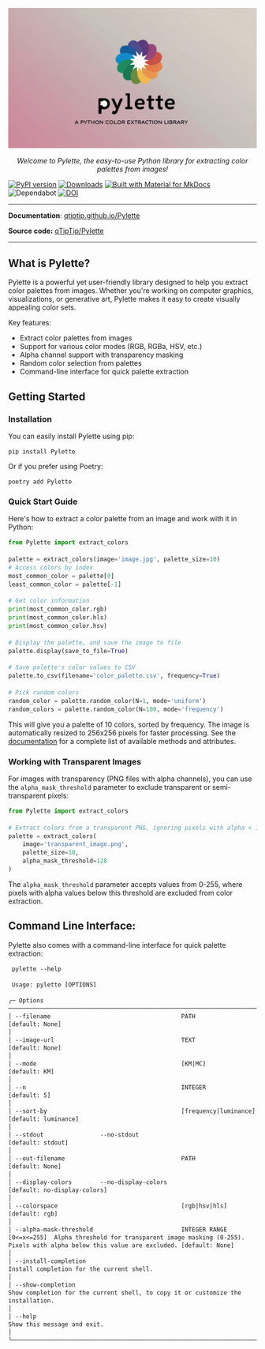 <p align="center">
  <a href="https://qtiptip.github.io/Pylette/"><img src="docs/example_imgs/pylette_logo.jpg" alt="Pylette"></a>
</p>
<p align="center">
    <em>Welcome to Pylette, the easy-to-use Python library for extracting color palettes from images!
</em>
</p>


[![PyPI version](https://badge.fury.io/py/Pylette.svg)](https://badge.fury.io/py/Pylette)
[![Downloads](http://pepy.tech/badge/pylette)](http://pepy.tech/project/pylette)
[![Built with Material for MkDocs](https://img.shields.io/badge/Material_for_MkDocs-526CFE?logo=MaterialForMkDocs&logoColor=white)](https://squidfunk.github.io/mkdocs-material/)
![Dependabot](https://img.shields.io/badge/dependabot-enabled-025E8C?logo=dependabot&logoColor=white)
[![DOI](https://zenodo.org/badge/145131524.svg)](https://doi.org/10.5281/zenodo.14757252)

---

**Documentation**: [qtiptip.github.io/Pylette](https://qtiptip.github.io/Pylette/)

**Source code:** [qTipTip/Pylette](https://github.com/qTipTip/Pylette)

---

## What is Pylette?

Pylette is a powerful yet user-friendly library designed to help you extract color palettes from images. Whether you're
working on computer graphics, visualizations, or generative art, Pylette makes it easy to create visually appealing
color sets.

Key features:

* Extract color palettes from images
* Support for various color modes (RGB, RGBa, HSV, etc.)
* Alpha channel support with transparency masking
* Random color selection from palettes
* Command-line interface for quick palette extraction

## Getting Started

### Installation

You can easily install Pylette using pip:

```shell
pip install Pylette
```

Or if you prefer using Poetry:

```shell
poetry add Pylette
```

### Quick Start Guide

Here's how to extract a color palette from an image and work with it in Python:

```python
from Pylette import extract_colors

palette = extract_colors(image='image.jpg', palette_size=10)
# Access colors by index
most_common_color = palette[0]
least_common_color = palette[-1]

# Get color information
print(most_common_color.rgb)
print(most_common_color.hls)
print(most_common_color.hsv)

# Display the palette, and save the image to file
palette.display(save_to_file=True)

# Save palette's color values to CSV
palette.to_csv(filename='color_palette.csv', frequency=True)

# Pick random colors
random_color = palette.random_color(N=1, mode='uniform')
random_colors = palette.random_color(N=100, mode='frequency')
```

This will give you a palette of 10 colors, sorted by frequency.
The image is automatically resized to 256x256 pixels for faster processing.
See the [documentation](https://qtiptip.github.io/Pylette) for a complete list of available methods and attributes.

### Working with Transparent Images

For images with transparency (PNG files with alpha channels), you can use the `alpha_mask_threshold` parameter to exclude transparent or semi-transparent pixels:

```python
from Pylette import extract_colors

# Extract colors from a transparent PNG, ignoring pixels with alpha < 128
palette = extract_colors(
    image='transparent_image.png', 
    palette_size=10, 
    alpha_mask_threshold=128
)
```

The `alpha_mask_threshold` parameter accepts values from 0-255, where pixels with alpha values below this threshold are excluded from color extraction.


## Command Line Interface:

Pylette also comes with a command-line interface for quick palette extraction:

```shell
 pylette --help

 Usage: pylette [OPTIONS]

╭─ Options ──────────────────────────────────────────────────────────────────────────────────────────────────────────────────────────────────────────────────────────────────────────────────────────────────────────────────────────────╮
│ --filename                                     PATH                   [default: None]                                                                                                                                                  │
│ --image-url                                    TEXT                   [default: None]                                                                                                                                                  │
│ --mode                                         [KM|MC]                [default: KM]                                                                                                                                                    │
│ --n                                            INTEGER                [default: 5]                                                                                                                                                     │
│ --sort-by                                      [frequency|luminance]  [default: luminance]                                                                                                                                             │
│ --stdout                --no-stdout                                   [default: stdout]                                                                                                                                                │
│ --out-filename                                 PATH                   [default: None]                                                                                                                                                  │
│ --display-colors        --no-display-colors                           [default: no-display-colors]                                                                                                                                     │
│ --colorspace                                   [rgb|hsv|hls]          [default: rgb]                                                                                                                                                   │
│ --alpha-mask-threshold                         INTEGER RANGE [0<=x<=255]  Alpha threshold for transparent image masking (0-255). Pixels with alpha below this value are excluded. [default: None]                                     │
│ --install-completion                                                  Install completion for the current shell.                                                                                                                        │
│ --show-completion                                                     Show completion for the current shell, to copy it or customize the installation.                                                                                 │
│ --help                                                                Show this message and exit.                                                                                                                                      │
╰────────────────────────────────────────────────────────────────────────────────────────────────────────────────────────────────────────────────────────────────────────────────────────────────────────────────────────────────────────╯
```
